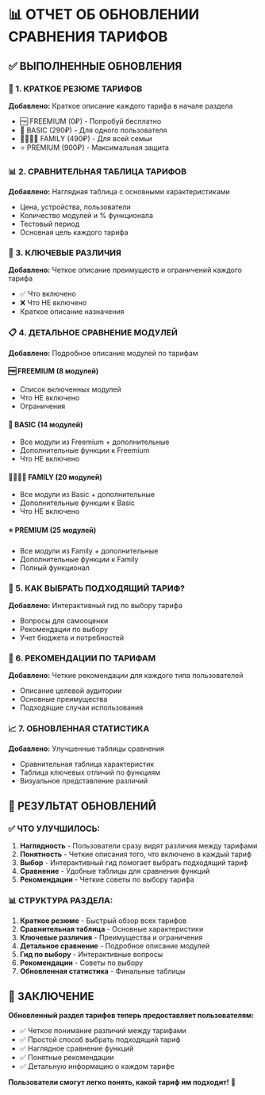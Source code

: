 # 📊 ОТЧЕТ ОБ ОБНОВЛЕНИИ СРАВНЕНИЯ ТАРИФОВ

## ✅ ВЫПОЛНЕННЫЕ ОБНОВЛЕНИЯ

### 🎯 1. КРАТКОЕ РЕЗЮМЕ ТАРИФОВ
**Добавлено:** Краткое описание каждого тарифа в начале раздела
- 🆓 FREEMIUM (0₽) - Попробуй бесплатно
- 💎 BASIC (290₽) - Для одного пользователя  
- 👨‍👩‍👧‍👦 FAMILY (490₽) - Для всей семьи
- ⭐ PREMIUM (900₽) - Максимальная защита

### 📊 2. СРАВНИТЕЛЬНАЯ ТАБЛИЦА ТАРИФОВ
**Добавлено:** Наглядная таблица с основными характеристиками
- Цена, устройства, пользователи
- Количество модулей и % функционала
- Тестовый период
- Основная цель каждого тарифа

### 🎯 3. КЛЮЧЕВЫЕ РАЗЛИЧИЯ
**Добавлено:** Четкое описание преимуществ и ограничений каждого тарифа
- ✅ Что включено
- ❌ Что НЕ включено
- Краткое описание назначения

### 📋 4. ДЕТАЛЬНОЕ СРАВНЕНИЕ МОДУЛЕЙ
**Добавлено:** Подробное описание модулей по тарифам

#### 🆓 FREEMIUM (8 модулей)
- Список включенных модулей
- Что НЕ включено
- Ограничения

#### 💎 BASIC (14 модулей)
- Все модули из Freemium + дополнительные
- Дополнительные функции к Freemium
- Что НЕ включено

#### 👨‍👩‍👧‍👦 FAMILY (20 модулей)
- Все модули из Basic + дополнительные
- Дополнительные функции к Basic
- Что НЕ включено

#### ⭐ PREMIUM (25 модулей)
- Все модули из Family + дополнительные
- Дополнительные функции к Family
- Полный функционал

### 🤔 5. КАК ВЫБРАТЬ ПОДХОДЯЩИЙ ТАРИФ?
**Добавлено:** Интерактивный гид по выбору тарифа
- Вопросы для самооценки
- Рекомендации по выбору
- Учет бюджета и потребностей

### 🎯 6. РЕКОМЕНДАЦИИ ПО ТАРИФАМ
**Добавлено:** Четкие рекомендации для каждого типа пользователей
- Описание целевой аудитории
- Основные преимущества
- Подходящие случаи использования

### 📈 7. ОБНОВЛЕННАЯ СТАТИСТИКА
**Добавлено:** Улучшенные таблицы сравнения
- Сравнительная таблица характеристик
- Таблица ключевых отличий по функциям
- Визуальное представление различий

## 🎯 РЕЗУЛЬТАТ ОБНОВЛЕНИЙ

### ✅ ЧТО УЛУЧШИЛОСЬ:

1. **Наглядность** - Пользователи сразу видят различия между тарифами
2. **Понятность** - Четкие описания того, что включено в каждый тариф
3. **Выбор** - Интерактивный гид помогает выбрать подходящий тариф
4. **Сравнение** - Удобные таблицы для сравнения функций
5. **Рекомендации** - Четкие советы по выбору тарифа

### 📊 СТРУКТУРА РАЗДЕЛА:

1. **Краткое резюме** - Быстрый обзор всех тарифов
2. **Сравнительная таблица** - Основные характеристики
3. **Ключевые различия** - Преимущества и ограничения
4. **Детальное сравнение** - Подробное описание модулей
5. **Гид по выбору** - Интерактивные вопросы
6. **Рекомендации** - Советы по выбору
7. **Обновленная статистика** - Финальные таблицы

## 🎯 ЗАКЛЮЧЕНИЕ

**Обновленный раздел тарифов теперь предоставляет пользователям:**
- ✅ Четкое понимание различий между тарифами
- ✅ Простой способ выбрать подходящий тариф
- ✅ Наглядное сравнение функций
- ✅ Понятные рекомендации
- ✅ Детальную информацию о каждом тарифе

**Пользователи смогут легко понять, какой тариф им подходит!** 🎯
